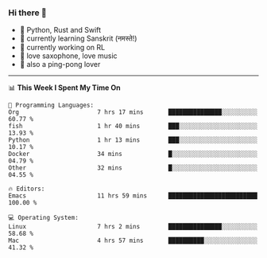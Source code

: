 ### Hi there 👋

- 📙 Python, Rust and Swift
- 🌱 currently learning Sanskrit (नमस्ते!)
- 🔭 currently working on RL
- 🎷 love saxophone, love music
- 🏓 also a ping-pong lover

<!--
**ZiqinGong/ZiqinGong** is a ✨ _special_ ✨ repository because its `README.md` (this file) appears on your GitHub profile.

Here are some ideas to get you started:

- 🔭 I’m currently working on ...
- 🌱 I’m currently learning ...
- 👯 I’m looking to collaborate on ...
- 🤔 I’m looking for help with ...
- 💬 Ask me about ...
- 📫 gongzq0301@sjtu.edu.cn
- 😄 Pronouns: ...
- ⚡ Fun fact: ...
-->

---

<!--START_SECTION:waka-->
📊 **This Week I Spent My Time On** 

```text
💬 Programming Languages: 
Org                      7 hrs 17 mins       ███████████████░░░░░░░░░░   60.77 % 
fish                     1 hr 40 mins        ███░░░░░░░░░░░░░░░░░░░░░░   13.93 % 
Python                   1 hr 13 mins        ███░░░░░░░░░░░░░░░░░░░░░░   10.17 % 
Docker                   34 mins             █░░░░░░░░░░░░░░░░░░░░░░░░   04.79 % 
Other                    32 mins             █░░░░░░░░░░░░░░░░░░░░░░░░   04.55 % 

🔥 Editors: 
Emacs                    11 hrs 59 mins      █████████████████████████   100.00 % 

💻 Operating System: 
Linux                    7 hrs 2 mins        ███████████████░░░░░░░░░░   58.68 % 
Mac                      4 hrs 57 mins       ██████████░░░░░░░░░░░░░░░   41.32 % 
```


<!--END_SECTION:waka-->
